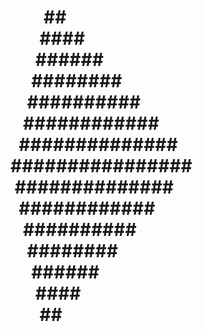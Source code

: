 <h1>
&nbsp;&nbsp;&nbsp;&nbsp;&nbsp;&nbsp;&nbsp;&nbsp;##<br>
&nbsp;&nbsp;&nbsp;&nbsp;&nbsp;&nbsp;&nbsp;####<br>
&nbsp;&nbsp;&nbsp;&nbsp;&nbsp;&nbsp;######<br>
&nbsp;&nbsp;&nbsp;&nbsp;&nbsp;########<br>
&nbsp;&nbsp;&nbsp;&nbsp;##########<br>
&nbsp;&nbsp;&nbsp;############<br>
&nbsp;&nbsp;##############<br>
################<br>
&nbsp;##############<br>
&nbsp;&nbsp;############<br>
&nbsp;&nbsp;&nbsp;##########<br>
&nbsp;&nbsp;&nbsp;&nbsp;########<br>
&nbsp;&nbsp;&nbsp;&nbsp;&nbsp;######<br>
&nbsp;&nbsp;&nbsp;&nbsp;&nbsp;&nbsp;####<br>
&nbsp;&nbsp;&nbsp;&nbsp;&nbsp;&nbsp;&nbsp;##<br>

</h1>
